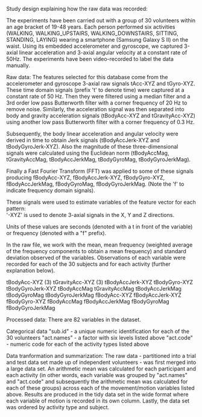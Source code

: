 Study design explaining how the raw data was recorded:

The experiments have been carried out with a group of 30 volunteers within an age bracket of 19-48 years. Each person performed six activities (WALKING, WALKING_UPSTAIRS, WALKING_DOWNSTAIRS, SITTING, STANDING, LAYING) wearing a smartphone (Samsung Galaxy S II) on the waist. Using its embedded accelerometer and gyroscope, we captured 3-axial linear acceleration and 3-axial angular velocity at a constant rate of 50Hz. The experiments have been video-recorded to label the data manually. 

Raw data:
The features selected for this database come from the accelerometer and gyroscope 3-axial raw signals tAcc-XYZ and tGyro-XYZ. These time domain signals (prefix 't' to denote time) were captured at a constant rate of 50 Hz. Then they were filtered using a median filter and a 3rd order low pass Butterworth filter with a corner frequency of 20 Hz to remove noise. Similarly, the acceleration signal was then separated into body and gravity acceleration signals (tBodyAcc-XYZ and tGravityAcc-XYZ) using another low pass Butterworth filter with a corner frequency of 0.3 Hz. 

Subsequently, the body linear acceleration and angular velocity were derived in time to obtain Jerk signals (tBodyAccJerk-XYZ and tBodyGyroJerk-XYZ). Also the magnitude of these three-dimensional signals were calculated using the Euclidean norm (tBodyAccMag, tGravityAccMag, tBodyAccJerkMag, tBodyGyroMag, tBodyGyroJerkMag). 

Finally a Fast Fourier Transform (FFT) was applied to some of these signals producing fBodyAcc-XYZ, fBodyAccJerk-XYZ, fBodyGyro-XYZ, fBodyAccJerkMag, fBodyGyroMag, fBodyGyroJerkMag. (Note the 'f' to indicate frequency domain signals). 

These signals were used to estimate variables of the feature vector for each pattern:  
'-XYZ' is used to denote 3-axial signals in the X, Y and Z directions.

Units of these values are seconds (denoted with a t in front of the variable) or frequency (denoted with a "f" prefix).

In the raw file, we work with the mean, mean frequency (weighted average of the frequency components to obtain a mean frequency) and standard deviation observed of the variables. Observations of each variable were recorded for each of the 30 subjects and for each activity (further explanation below).

tBodyAcc-XYZ (3)
tGravityAcc-XYZ (3)
tBodyAccJerk-XYZ
tBodyGyro-XYZ
tBodyGyroJerk-XYZ
tBodyAccMag
tGravityAccMag
tBodyAccJerkMag
tBodyGyroMag
tBodyGyroJerkMag
fBodyAcc-XYZ
fBodyAccJerk-XYZ
fBodyGyro-XYZ
fBodyAccMag
fBodyAccJerkMag
fBodyGyroMag
fBodyGyroJerkMag


Processed data:
There are 82 variables in the dataset.

Categorical data
"sub.id" - a unique numeric identification for each of the 30 volunteers
"act.names" - a factor with six levels listed above
"act.code" - numeric code for each of the activity types listed above

Data tranformation and summarization:
The raw data - partitioned into a trial and test data set made up of independent volunteers - was first merged into a large data set. An arithmetic mean was calculated for each participant and each activity (in other words, each variable was grouped by "act.names" and "act.code" and subsequently the arithmetic mean was calculated for each of these groups) across each of the movement/motion variables listed above.
Results are produced in the tidy data set in the wide format where each variable of motion is recorded in its own column. Lastly, the data set was ordered by activity type and subject.